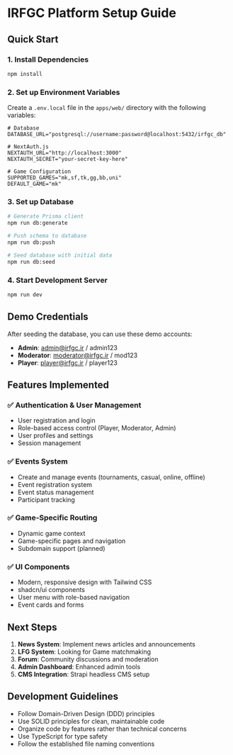 # IRFGC Platform Setup Guide

## Quick Start

### 1. Install Dependencies
```bash
npm install
```

### 2. Set up Environment Variables
Create a `.env.local` file in the `apps/web/` directory with the following variables:

```env
# Database
DATABASE_URL="postgresql://username:password@localhost:5432/irfgc_db"

# NextAuth.js
NEXTAUTH_URL="http://localhost:3000"
NEXTAUTH_SECRET="your-secret-key-here"

# Game Configuration
SUPPORTED_GAMES="mk,sf,tk,gg,bb,uni"
DEFAULT_GAME="mk"
```

### 3. Set up Database
```bash
# Generate Prisma client
npm run db:generate

# Push schema to database
npm run db:push

# Seed database with initial data
npm run db:seed
```

### 4. Start Development Server
```bash
npm run dev
```

## Demo Credentials

After seeding the database, you can use these demo accounts:

- **Admin**: admin@irfgc.ir / admin123
- **Moderator**: moderator@irfgc.ir / mod123
- **Player**: player@irfgc.ir / player123

## Features Implemented

### ✅ Authentication & User Management
- User registration and login
- Role-based access control (Player, Moderator, Admin)
- User profiles and settings
- Session management

### ✅ Events System
- Create and manage events (tournaments, casual, online, offline)
- Event registration system
- Event status management
- Participant tracking

### ✅ Game-Specific Routing
- Dynamic game context
- Game-specific pages and navigation
- Subdomain support (planned)

### ✅ UI Components
- Modern, responsive design with Tailwind CSS
- shadcn/ui components
- User menu with role-based navigation
- Event cards and forms

## Next Steps

1. **News System**: Implement news articles and announcements
2. **LFG System**: Looking for Game matchmaking
3. **Forum**: Community discussions and moderation
4. **Admin Dashboard**: Enhanced admin tools
5. **CMS Integration**: Strapi headless CMS setup

## Development Guidelines

- Follow Domain-Driven Design (DDD) principles
- Use SOLID principles for clean, maintainable code
- Organize code by features rather than technical concerns
- Use TypeScript for type safety
- Follow the established file naming conventions 
